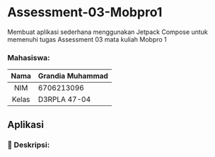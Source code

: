 # Assessment-03-Mobpro1

Membuat aplikasi sederhana menggunakan Jetpack Compose untuk memenuhi tugas Assessment 03 mata kuliah Mobpro 1

### Mahasiswa:
| Nama  | Grandia Muhammad |
|:-----:|------------------|
|  NIM  | 6706213096       |
| Kelas | D3RPLA 47-04     |

## Aplikasi 

### :page_facing_up: Deskripsi:
<p>

</p>